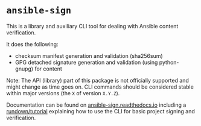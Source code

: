 # `ansible-sign`

This is a library and auxiliary CLI tool for dealing with Ansible content
verification.

It does the following:

- checksum manifest generation and validation (sha256sum)
- GPG detached signature generation and validation (using python-gnupg) for
  content

Note: The API (library) part of this package is not officially supported and
might change as time goes on. CLI commands should be considered stable within
major versions (the `X` of version `X.Y.Z`).

Documentation can be found on [ansible-sign.readthedocs.io](https://ansible.readthedocs.io/projects/sign/en/latest/)
including a
[rundown/tutorial](https://ansible.readthedocs.io/projects/sign/en/latest/rundown.html)
explaining how to use the CLI for basic project signing and verification.
